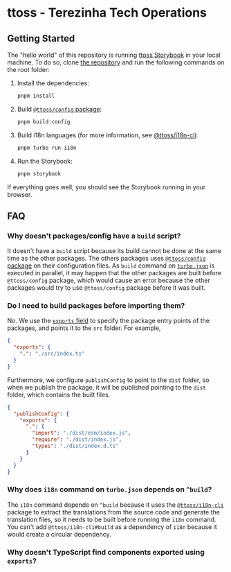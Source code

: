 # ttoss - Terezinha Tech Operations

## Getting Started

The "hello world" of this repository is running [ttoss Storybook](https://storybook.ttoss.dev/) in your local machine. To do so, clone [the repository](https://github.com/ttoss/ttoss) and run the following commands on the root folder:

1. Install the dependencies:

   ```sh
   pnpm install
   ```

1. Build [`@ttoss/config` package](https://ttoss.dev/docs/modules/packages/config/):

   ```sh
   pnpm build:config
   ```

1. Build i18n languages (for more information, see [@ttoss/i18n-cli](https://ttoss.dev/docs/modules/packages/i18n-cli/):

   ```sh
   pnpm turbo run i18n
   ```

1. Run the Storybook:

   ```sh
   pnpm storybook
   ```

If everything goes well, you should see the Storybook running in your browser.

## FAQ

### Why doesn't packages/config have a `build` script?

It doesn't have a `build` script because its build cannot be done at the same time as the other packages. The others packages uses [`@ttoss/config` package](https://ttoss.dev/docs/modules/packages/config/) on their configuration files. As `build` command on [`turbo.json`](https://github.com/ttoss/ttoss/blob/main/turbo.json) is executed in parallel, it may happen that the other packages are built before `@ttoss/config` package, which would cause an error because the other packages would try to use `@ttoss/config` package before it was built.

### Do I need to build packages before importing them?

No. We use the [`exports` field](https://nodejs.org/api/packages.html#package-entry-points) to specify the package entry points of the packages, and points it to the `src` folder. For example,

```json
{
  "exports": {
    ".": "./src/index.ts"
  }
}
```

Furthermore, we configure `publishConfig` to point to the `dist` folder, so when we publish the package, it will be published pointing to the `dist` folder, which contains the built files.

```json
{
  "publishConfig": {
    "exports": {
      ".": {
        "import": "./dist/esm/index.js",
        "require": "./dist/index.js",
        "types": "./dist/index.d.ts"
      }
    }
  }
}
```

### Why does `i18n` command on `turbo.json` depends on `^build`?

The `i18n` command depends on `^build` because it uses the [`@ttoss/i18n-cli`](https://ttoss.dev/docs/modules/packages/i18n-cli/) package to extract the translations from the source code and generate the translation files, so it needs to be built before running the `i18n` command. You can't add `@ttoss/i18n-cli#build` as a dependency of `i18n` because it would create a circular dependency.

### Why doesn't TypeScript find components exported using `exports`?

